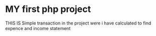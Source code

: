 # MY first php project
THIS IS Simple transaction in the project 
were i have calculated to find expence and income statement